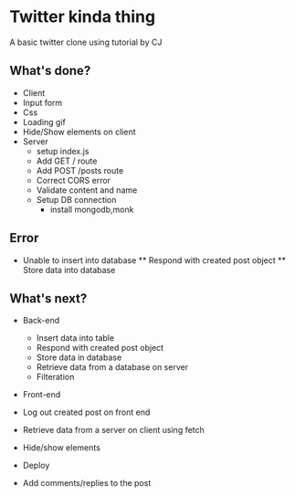 # Twitter kinda thing
A basic twitter clone using tutorial by CJ

## What's done?
* Client
 * Input form
 * Css
 * Loading gif
 * Hide/Show elements on client
* Server
  * setup index.js
  * Add GET / route
  * Add POST /posts route
  * Correct CORS error
  * Validate content and name
  * Setup DB connection
     * install mongodb,monk


 ## Error
 * Unable to insert into database
  ** Respond with created post object
  ** Store data into database

 ## What's next?
* Back-end
  * Insert data into table 
  * Respond with created post object
  * Store data in database
  * Retrieve data from a database on server
  * Filteration

* Front-end
 * Log out created post on front end
 * Retrieve data from a server on client using fetch
 * Hide/show elements
 
* Deploy
* Add comments/replies to the post